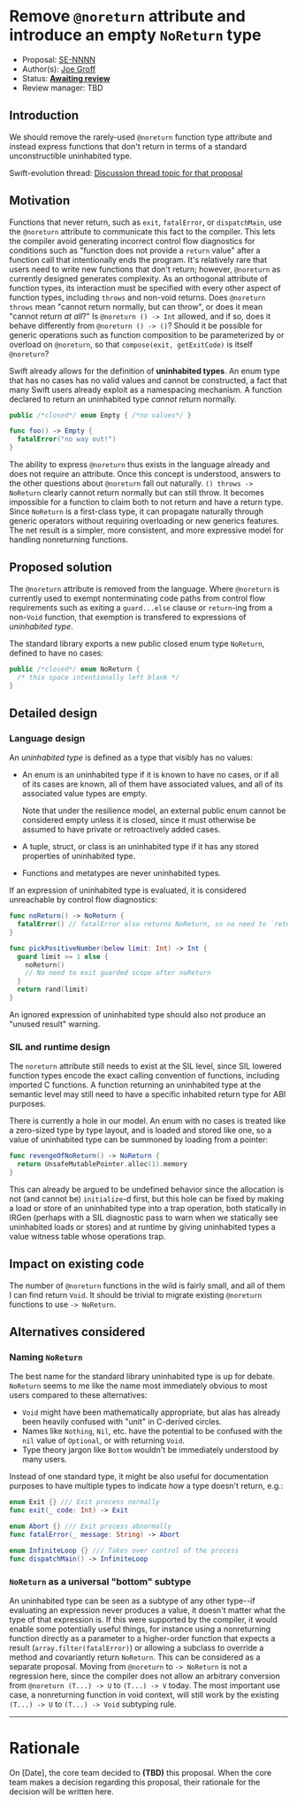 # Remove `@noreturn` attribute and introduce an empty `NoReturn` type

* Proposal: [SE-NNNN](https://github.com/apple/swift-evolution/blob/master/proposals/XXXX-noreturn-bottom-type.md)
* Author(s): [Joe Groff](https://github.com/jckarter)
* Status: **[Awaiting review](#rationale)**
* Review manager: TBD

## Introduction

We should remove the rarely-used `@noreturn` function type attribute and
instead express functions that don't return in terms of a standard
unconstructible uninhabited type.

Swift-evolution thread: [Discussion thread topic for that proposal](http://news.gmane.org/gmane.comp.lang.swift.evolution)

## Motivation

Functions that never return, such as `exit`, `fatalError`, or `dispatchMain`, use
the `@noreturn` attribute to communicate this fact to the compiler. This lets
the compiler avoid generating incorrect control flow diagnostics for conditions
such as "function does not provide a `return` value" after a function call
that intentionally ends the program. It's relatively rare that users need to
write new functions that don't return; however, `@noreturn` as currently
designed generates complexity. As an orthogonal attribute of function
types, its interaction must be specified with every other aspect of function
types, including `throws` and non-void returns. Does `@noreturn throws` mean
"cannot return normally, but can throw", or does it mean "cannot return
*at all*?" Is `@noreturn () -> Int` allowed, and if so, does it behave
differently from `@noreturn () -> ()`? Should it be possible for generic
operations such as function composition to be parameterized by or overload
on `@noreturn`, so that `compose(exit, getExitCode)` is itself `@noreturn`?

Swift already allows for the definition of **uninhabited types**. An enum type that
has no cases has no valid values and cannot be constructed, a fact that
many Swift users already exploit as a namespacing mechanism.
A function declared to return an uninhabited type *cannot* return normally.

```swift
public /*closed*/ enum Empty { /*no values*/ }

func foo() -> Empty {
  fatalError("no way out!")
}
```

The ability to express `@noreturn` thus exists in the language already and
does not require an attribute. Once this concept is understood,
answers to the other questions about `@noreturn` fall out naturally.
`() throws -> NoReturn` clearly cannot return normally but can still throw.
It becomes impossible for a function to claim both to not return and have a
return type. Since `NoReturn` is a first-class type, it can propagate naturally
through generic operators without requiring overloading or new generics
features. The net result is a simpler, more consistent, and more expressive model
for handling nonreturning functions.

## Proposed solution

The `@noreturn` attribute is removed from the language.
Where `@noreturn` is currently used to exempt nonterminating code paths from
control flow requirements such as exiting a `guard...else` clause or
`return`-ing from a non-`Void` function, that exemption is
transfered to expressions of *uninhabited type*.

The standard library
exports a new public closed enum type `NoReturn`, defined to have no cases:

```swift
public /*closed*/ enum NoReturn {
  /* this space intentionally left blank */
}
```

## Detailed design

### Language design

An *uninhabited type* is defined as a type that visibly has no values:

- An enum is an uninhabited type if it is known to have no cases, or if all of its
  cases are known, all of them have associated values, and all of its
  associated value types are empty.

  Note that under the
  resilience model, an external public enum cannot be considered empty unless
  it is closed, since it must otherwise be assumed to have private or
  retroactively added cases.
  
- A tuple, struct, or class is an uninhabited type if it has any stored properties of
  uninhabited type.
  
- Functions and metatypes are never uninhabited types.

If an expression of uninhabited type is evaluated, it is considered unreachable
by control flow diagnostics:

```swift
func noReturn() -> NoReturn {
  fatalError() // fatalError also returns NoReturn, so no need to `return`
}

func pickPositiveNumber(below limit: Int) -> Int {
  guard limit >= 1 else {
    noReturn()
    // No need to exit guarded scope after noReturn
  }
  return rand(limit)
}
```

An ignored expression of uninhabited type should also not produce an "unused
result" warning.

### SIL and runtime design

The `noreturn` attribute still needs to exist at the SIL level, since SIL
lowered function types encode the exact calling convention of functions,
including imported C functions. A function returning an uninhabited type at the semantic
level may still need to have a specific inhabited return type for ABI purposes.

There is currently a hole in our model. An enum with no cases is treated like
a zero-sized type by type layout, and is loaded and stored like one, so a value
of uninhabited type can be summoned by loading from a pointer:

```swift
func revengeOfNoReturn() -> NoReturn {
  return UnsafeMutablePointer.alloc(1).memory
}
```

This can already be argued to be undefined behavior since the allocation is not
(and cannot be) `initialize`-d first, but this hole can be fixed by making a
load or store of an uninhabited type into
a trap operation, both statically in IRGen (perhaps with a SIL diagnostic
pass to warn when we statically see uninhabited loads or stores) and at runtime
by giving uninhabited types a value witness table whose operations trap.

## Impact on existing code

The number of `@noreturn` functions in the wild is fairly small, and all of
them I can find return `Void`. It should be trivial to migrate
existing `@noreturn` functions to use `-> NoReturn`.

## Alternatives considered

### Naming `NoReturn`

The best name for the standard library uninhabited type is up for debate.
`NoReturn` seems to me like the name most immediately obvious to most users
compared to these alternatives:

- `Void` might have been mathematically appropriate, but alas has already been
  heavily confused with "unit" in C-derived circles.
- Names like `Nothing`, `Nil`, etc. have the potential to be confused with the
  `nil` value of `Optional`, or with returning `Void`.
- Type theory jargon like `Bottom` wouldn't be immediately understood by many
  users.
  
Instead of one standard type, it might be also useful for documentation purposes to
have multiple types to indicate *how* a type doesn't return, e.g.:

```swift
enum Exit {} /// Exit process normally
func exit(_ code: Int) -> Exit

enum Abort {} /// Exit process abnormally
func fatalError(_ message: String) -> Abort

enum InfiniteLoop {} /// Takes over control of the process
func dispatchMain() -> InfiniteLoop
```

### `NoReturn` as a universal "bottom" subtype

An uninhabited type can be seen as a subtype of any other type--if evaluating
an expression never produces a value, it doesn't matter what the type of that
expression is. If this were supported by the compiler, it would enable some
potentially useful things, for instance using a nonreturning function directly
as a parameter to a higher-order function that expects a result
(`array.filter(fatalError)`) or allowing a subclass to override a method and
covariantly return `NoReturn`. This can be considered as a separate proposal.
Moving from `@noreturn` to `-> NoReturn` is not a regression here, since the
compiler does not allow an arbitrary conversion from `@noreturn (T...) -> U`
to `(T...) -> V` today. The most important use case, a nonreturning function
in void context, will still work by the existing `(T...) -> U` to
`(T...) -> Void` subtyping rule.

-------------------------------------------------------------------------------

# Rationale

On [Date], the core team decided to **(TBD)** this proposal.
When the core team makes a decision regarding this proposal,
their rationale for the decision will be written here.

